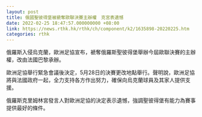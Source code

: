 ```yaml
---
layout: post
title: 俄國聖彼得堡被褫奪歐聯決賽主辦權　克宮表遺憾
date: 2022-02-25 18:47:57.000000000 +08:00
link: https://news.rthk.hk/rthk/ch/component/k2/1635898-20220225.htm
categories: rthk
---
```


俄羅斯入侵烏克蘭，歐洲足協宣布，褫奪俄羅斯聖彼得堡舉辦今屆歐聯決賽的主辦權，改由法國巴黎承辦。

歐洲足協舉行緊急會議後決定，5月28日的決賽更改地點舉行。聲明說，歐洲足協將與法國政府一起，全力支持各方作出努力，確保向烏克蘭球員及其家人提供支援。

俄羅斯克里姆林宮發言人對歐洲足協的決定表示遺憾，強調聖彼得堡有能力為賽事提供最好的條件。
